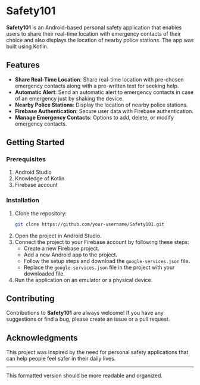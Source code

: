 # Safety101

**Safety101** is an Android-based personal safety application that enables users to share their real-time location with emergency contacts of their choice and also displays the location of nearby police stations. The app was built using Kotlin.

## Features

- **Share Real-Time Location**: Share real-time location with pre-chosen emergency contacts along with a pre-written text for seeking help.
- **Automatic Alert**: Send an automatic alert to emergency contacts in case of an emergency just by shaking the device.
- **Nearby Police Stations**: Display the location of nearby police stations.
- **Firebase Authentication**: Secure user data with Firebase authentication.
- **Manage Emergency Contacts**: Options to add, delete, or modify emergency contacts.

## Getting Started

### Prerequisites

1. Android Studio
2. Knowledge of Kotlin
3. Firebase account

### Installation

1. Clone the repository:
   ```sh
   git clone https://github.com/your-username/Safety101.git
   ```
2. Open the project in Android Studio.
3. Connect the project to your Firebase account by following these steps:
   - Create a new Firebase project.
   - Add a new Android app to the project.
   - Follow the setup steps and download the `google-services.json` file.
   - Replace the `google-services.json` file in the project with your downloaded file.
4. Run the application on an emulator or a physical device.

## Contributing

Contributions to **Safety101** are always welcome! If you have any suggestions or find a bug, please create an issue or a pull request.

## Acknowledgments

This project was inspired by the need for personal safety applications that can help people feel safer in their daily lives.

---

This formatted version should be more readable and organized.
